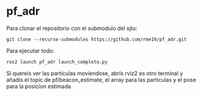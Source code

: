 # pf_adr

Para clonar el repositorio con el submodulo del sjtu:

` git clone --recurse-submodules https://github.com/rme19/pf_adr.git `

Para ejecutar todo: 

` ros2 launch pf_adr launch_completo.py `

Si quereis ver las partículas moviendose, abrís rviz2 es otro terminal y añadis el topic de pf/beacon_estimate, el array para las particulas y el pose para la posicion estimada
